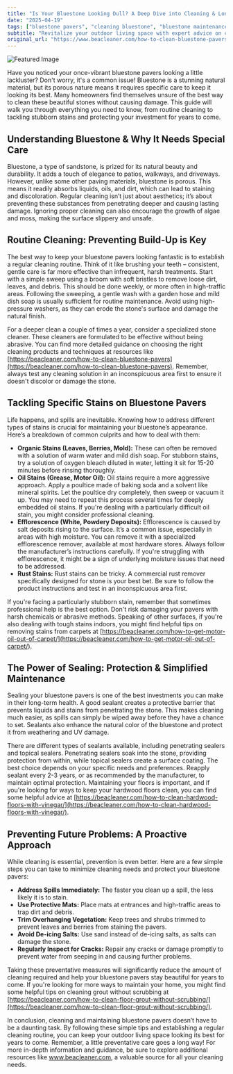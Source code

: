 ```yaml
---
title: "Is Your Bluestone Looking Dull? A Deep Dive into Cleaning & Long-Term Care"
date: "2025-04-19"
tags: ["bluestone pavers", "cleaning bluestone", "bluestone maintenance", "patio cleaning", "outdoor pavers", "stone cleaning", "efflorescence removal"]
subtitle: "Revitalize your outdoor living space with expert advice on cleaning, maintaining, and protecting beautiful bluestone pavers."
original_url: "https://www.beacleaner.com/how-to-clean-bluestone-pavers"
---
```




![Featured Image](https://res.cloudinary.com/dnm0udlvz/image/upload/v1745048493/article_image_26_deaumw.jpg)

Have you noticed your once-vibrant bluestone pavers looking a little lackluster? Don't worry, it's a common issue! Bluestone is a stunning natural material, but its porous nature means it requires specific care to keep it looking its best. Many homeowners find themselves unsure of the best way to clean these beautiful stones without causing damage. This guide will walk you through everything you need to know, from routine cleaning to tackling stubborn stains and protecting your investment for years to come. 

## Understanding Bluestone & Why It Needs Special Care

Bluestone, a type of sandstone, is prized for its natural beauty and durability. It adds a touch of elegance to patios, walkways, and driveways. However, unlike some other paving materials, bluestone is porous. This means it readily absorbs liquids, oils, and dirt, which can lead to staining and discoloration. Regular cleaning isn’t just about aesthetics; it’s about preventing these substances from penetrating deeper and causing lasting damage. Ignoring proper cleaning can also encourage the growth of algae and moss, making the surface slippery and unsafe. 

## Routine Cleaning: Preventing Build-Up is Key

The best way to keep your bluestone pavers looking fantastic is to establish a regular cleaning routine. Think of it like brushing your teeth – consistent, gentle care is far more effective than infrequent, harsh treatments. Start with a simple sweep using a broom with soft bristles to remove loose dirt, leaves, and debris. This should be done weekly, or more often in high-traffic areas. Following the sweeping, a gentle wash with a garden hose and mild dish soap is usually sufficient for routine maintenance. Avoid using high-pressure washers, as they can erode the stone's surface and damage the natural finish. 

For a deeper clean a couple of times a year, consider a specialized stone cleaner. These cleaners are formulated to be effective without being abrasive. You can find more detailed guidance on choosing the right cleaning products and techniques at resources like [https://beacleaner.com/how-to-clean-bluestone-pavers](https://beacleaner.com/how-to-clean-bluestone-pavers). Remember, always test any cleaning solution in an inconspicuous area first to ensure it doesn't discolor or damage the stone.

## Tackling Specific Stains on Bluestone Pavers

Life happens, and spills are inevitable. Knowing how to address different types of stains is crucial for maintaining your bluestone’s appearance. Here’s a breakdown of common culprits and how to deal with them:

*   **Organic Stains (Leaves, Berries, Mold):** These can often be removed with a solution of warm water and mild dish soap. For stubborn stains, try a solution of oxygen bleach diluted in water, letting it sit for 15-20 minutes before rinsing thoroughly.
*   **Oil Stains (Grease, Motor Oil):** Oil stains require a more aggressive approach. Apply a poultice made of baking soda and a solvent like mineral spirits. Let the poultice dry completely, then sweep or vacuum it up. You may need to repeat this process several times for deeply embedded oil stains. If you're dealing with a particularly difficult oil stain, you might consider professional cleaning.
*   **Efflorescence (White, Powdery Deposits):** Efflorescence is caused by salt deposits rising to the surface. It’s a common issue, especially in areas with high moisture. You can remove it with a specialized efflorescence remover, available at most hardware stores. Always follow the manufacturer’s instructions carefully. If you're struggling with efflorescence, it might be a sign of underlying moisture issues that need to be addressed.
*   **Rust Stains:** Rust stains can be tricky. A commercial rust remover specifically designed for stone is your best bet. Be sure to follow the product instructions and test in an inconspicuous area first.

If you're facing a particularly stubborn stain, remember that sometimes professional help is the best option. Don't risk damaging your pavers with harsh chemicals or abrasive methods. Speaking of other surfaces, if you're also dealing with tough stains indoors, you might find helpful tips on removing stains from carpets at [https://beacleaner.com/how-to-get-motor-oil-out-of-carpet/](https://beacleaner.com/how-to-get-motor-oil-out-of-carpet/).

## The Power of Sealing: Protection & Simplified Maintenance

Sealing your bluestone pavers is one of the best investments you can make in their long-term health. A good sealant creates a protective barrier that prevents liquids and stains from penetrating the stone. This makes cleaning much easier, as spills can simply be wiped away before they have a chance to set. Sealants also enhance the natural color of the bluestone and protect it from weathering and UV damage. 

There are different types of sealants available, including penetrating sealers and topical sealers. Penetrating sealers soak into the stone, providing protection from within, while topical sealers create a surface coating. The best choice depends on your specific needs and preferences. Reapply sealant every 2-3 years, or as recommended by the manufacturer, to maintain optimal protection. Maintaining your floors is important, and if you're looking for ways to keep your hardwood floors clean, you can find some helpful advice at [https://beacleaner.com/how-to-clean-hardwood-floors-with-vinegar/](https://beacleaner.com/how-to-clean-hardwood-floors-with-vinegar/).

## Preventing Future Problems: A Proactive Approach

While cleaning is essential, prevention is even better. Here are a few simple steps you can take to minimize cleaning needs and protect your bluestone pavers:

*   **Address Spills Immediately:** The faster you clean up a spill, the less likely it is to stain.
*   **Use Protective Mats:** Place mats at entrances and high-traffic areas to trap dirt and debris.
*   **Trim Overhanging Vegetation:** Keep trees and shrubs trimmed to prevent leaves and berries from staining the pavers.
*   **Avoid De-icing Salts:** Use sand instead of de-icing salts, as salts can damage the stone.
*   **Regularly Inspect for Cracks:** Repair any cracks or damage promptly to prevent water from seeping in and causing further problems.

Taking these preventative measures will significantly reduce the amount of cleaning required and help your bluestone pavers stay beautiful for years to come. If you're looking for more ways to maintain your home, you might find some helpful tips on cleaning grout without scrubbing at [https://beacleaner.com/how-to-clean-floor-grout-without-scrubbing/](https://beacleaner.com/how-to-clean-floor-grout-without-scrubbing/).



In conclusion, cleaning and maintaining bluestone pavers doesn’t have to be a daunting task. By following these simple tips and establishing a regular cleaning routine, you can keep your outdoor living space looking its best for years to come. Remember, a little preventative care goes a long way! For more in-depth information and guidance, be sure to explore additional resources like www.beacleaner.com, a valuable source for all your cleaning needs.